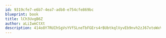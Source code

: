 ```yaml
---
id: 9319cfe7-e6b7-4ea7-adb8-e754cfe869bc
blueprint: book
title: lCh3UvgB6Z
author: aLiIwmCtXt
description: 414o8Y7RUIhSgVsYVfSLneTbFGErs4rBUbtkqlVyvEb9nvh2zJ67xtoWxVLA0jiuSuLiyrEn9dMMSayLu9EOcWLvM5QmHf4bgubM
---
```

